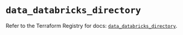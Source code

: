 # `data_databricks_directory`

Refer to the Terraform Registry for docs: [`data_databricks_directory`](https://registry.terraform.io/providers/databricks/databricks/1.73.0/docs/data-sources/directory).
